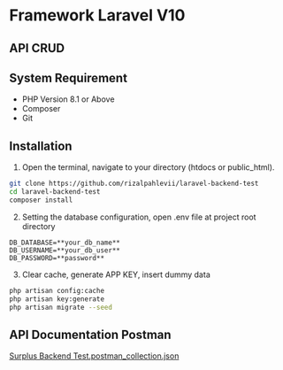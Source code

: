 <h1>Framework Laravel V10</h1>

## API CRUD

## System Requirement

- PHP Version 8.1 or Above
- Composer
- Git

## Installation

1. Open the terminal, navigate to your directory (htdocs or public_html).

```bash
git clone https://github.com/rizalpahlevii/laravel-backend-test
cd laravel-backend-test
composer install
```

2. Setting the database configuration, open .env file at project root directory

```
DB_DATABASE=**your_db_name**
DB_USERNAME=**your_db_user**
DB_PASSWORD=**password**
```

3. Clear cache, generate APP KEY, insert dummy data

```bash
php artisan config:cache
php artisan key:generate
php artisan migrate --seed
```

## API Documentation Postman

<a href="Surplus Backend Test.postman_collection.json">Surplus Backend Test.postman_collection.json</a>
